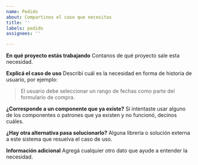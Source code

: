 ```yaml
---
name: Pedido
about: Compartinos el caso que necesitas
title: ''
labels: pedido
assignees: ''

---
```


**En qué proyecto estás trabajando**
Contanos de qué proyecto sale esta necesidad.

**Explicá el caso de uso**
Describí cuál es la necesidad en forma de historia de usuario, por ejemplo:
> El usuario debe seleccionar un rango de fechas como parte del formulario de compra.

**¿Corresponde a un componente que ya existe?**
Si intentaste usar alguno de los componentes o patrones que ya existen y no funcionó, decinos cuáles.

**¿Hay otra alternativa pasa solucionarlo?**
Alguna librería o solución externa a este sistema que resuelva el caso de uso.

**Información adicional**
Agregá cualquier otro dato que ayude a entender la necesidad.
